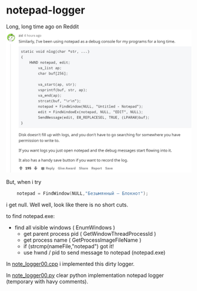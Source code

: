 # notepad-logger

Long, long time ago on Reddit
![reddit](notepad_log.jpeg)

But, when i try
```C
    notepad = FindWindow(NULL,"Безымянный — Блокнот");
```
i get null. Well well, look like there is no short cuts.

to find notepad.exe:
- find all visible windows ( EnumWindows )
  - get parent process pid ( GetWindowThreadProcessId )
  - get process name ( GetProcessImageFileName )
  - if (strcmp(nameFile,"notepad") got it!
  - use hwnd / pid to send message to notepad (notepad.exe)


In [note_logger00.cpp](note_logger00.cpp) i implemented this dirty logger.

In [note_logger00.py](note_logger00.py) clear python implementation notepad logger (temporary with havy comments).
